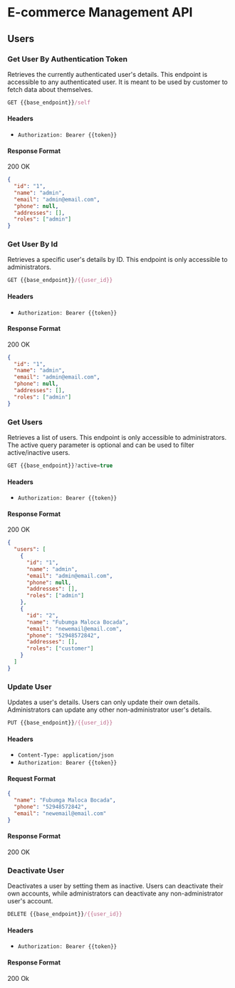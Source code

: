 # E-commerce Management API

## Users

### Get User By Authentication Token

Retrieves the currently authenticated user's details. This endpoint is accessible to any authenticated user. It is meant to be used by customer to fetch data about themselves.

```js
GET {{base_endpoint}}/self
```

#### Headers

- `Authorization: Bearer {{token}}`

#### Response Format

200 OK

```json
{
  "id": "1",
  "name": "admin",
  "email": "admin@email.com",
  "phone": null,
  "addresses": [],
  "roles": ["admin"]
}
```

### Get User By Id

Retrieves a specific user's details by ID. This endpoint is only accessible to administrators.

```js
GET {{base_endpoint}}/{{user_id}}

```

#### Headers

- `Authorization: Bearer {{token}}`

#### Response Format

200 OK

```json
{
  "id": "1",
  "name": "admin",
  "email": "admin@email.com",
  "phone": null,
  "addresses": [],
  "roles": ["admin"]
}
```

### Get Users

Retrieves a list of users. This endpoint is only accessible to administrators. The active query parameter is optional and can be used to filter active/inactive users.

```js
GET {{base_endpoint}}?active=true
```

#### Headers

- `Authorization: Bearer {{token}}`

#### Response Format

200 OK

```json
{
  "users": [
    {
      "id": "1",
      "name": "admin",
      "email": "admin@email.com",
      "phone": null,
      "addresses": [],
      "roles": ["admin"]
    },
    {
      "id": "2",
      "name": "Fubumga Maloca Bocada",
      "email": "newemail@email.com",
      "phone": "52948572842",
      "addresses": [],
      "roles": ["customer"]
    }
  ]
}
```

### Update User

Updates a user's details. Users can only update their own details. Administrators can update any other non-administrator user's details.

```js
PUT {{base_endpoint}}/{{user_id}}
```

#### Headers

- `Content-Type: application/json`
- `Authorization: Bearer {{token}}`

#### Request Format

```json
{
  "name": "Fubumga Maloca Bocada",
  "phone": "52948572842",
  "email": "newemail@email.com"
}
```

#### Response Format

200 OK

### Deactivate User

Deactivates a user by setting them as inactive. Users can deactivate their own accounts, while administrators can deactivate any non-administrator user's account.

```js
DELETE {{base_endpoint}}/{{user_id}}
```

#### Headers

- `Authorization: Bearer {{token}}`

#### Response Format

200 Ok
